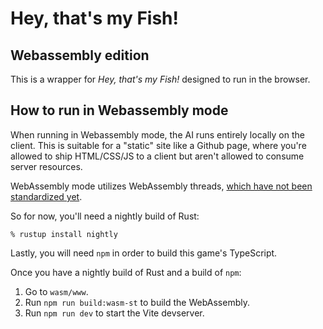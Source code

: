 # Hey, that's my Fish!
## Webassembly edition

This is a wrapper for *Hey, that's my Fish!* designed to run in the browser.

## How to run in Webassembly mode

When running in Webassembly mode, the AI runs entirely locally on the client.
This is suitable for a "static" site like a Github page, where you're allowed to
ship HTML/CSS/JS to a client but aren't allowed to consume server resources.

WebAssembly mode utilizes WebAssembly threads,
[which have not been standardized yet](https://rustwasm.github.io/wasm-bindgen/examples/raytrace.html).

So for now, you'll need a nightly build of Rust:

```
% rustup install nightly
```

Lastly, you will need `npm` in order to build this game's TypeScript.

Once you have a nightly build of Rust and a build of `npm`:

1. Go to `wasm/www`.
2. Run `npm run build:wasm-st` to build the WebAssembly.
3. Run `npm run dev` to start the Vite devserver.
